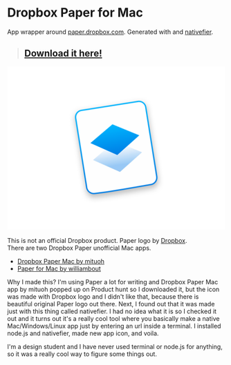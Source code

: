 # Dropbox Paper for Mac 
App wrapper around [paper.dropbox.com](https://paper.dropbox.com). Generated with and [nativefier](https://github.com/jiahaog/nativefier).

> ## [Download it here!](https://github.com/LukaMarr/dropbox-paper/raw/master/dropbox-paper-1.0.0.zip)<br>

![Dropbox Paper for Mac Icon](icon.png) <br>

This is not an official Dropbox product. Paper logo by [Dropbox](https://medium.com/dropbox-design). <br> 
There are two Dropbox Paper unofficial Mac apps. <br>
- [Dropbox Paper Mac by mituoh](https://github.com/mituoh/Dropbox-Paper-Mac)
- [Paper for Mac by williambout](https://github.com/williambout/paper-for-mac)

Why I made this? I'm using Paper a lot for writing and Dropbox Paper Mac app by mituoh popped up on Product hunt so I downloaded it, but the icon was made with Dropbox logo and I didn't like that, because there is beautiful original Paper logo out there. Next, I found out that it was made just with this thing called nativefier. I had no idea what it is so I checked it out and it turns out it's a really cool tool where you basically make a native Mac/Windows/Linux app just by entering an url inside a terminal. I installed node.js and nativefier, made new app icon, and voila. 

I'm a design student and I have never used terminal or node.js for anything, so it was a really cool way to figure some things out.